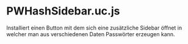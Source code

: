 # PWHashSidebar.uc.js

Installiert einen Button mit dem sich eine zusätzliche Sidebar öffnet in welcher man aus verschiedenen Daten Passwörter erzeugen kann.
